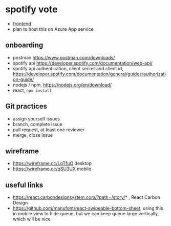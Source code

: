 # spotify vote

- [frontend](https://nitrous.netlify.app/)
- plan to host this on Azure App service

## onboarding
- postman https://www.postman.com/downloads/
- spotify api https://developer.spotify.com/documentation/web-api/
- spotify api authentication, client secret and client id, https://developer.spotify.com/documentation/general/guides/authorization-guide/
- nodejs / npm, https://nodejs.org/en/download/
- react, `npm install`

## Git practices
- assign yourself issues
- branch, complete issue
- pull request, at least one reviewer
- merge, close issue

## wireframe
- https://wireframe.cc/LqTfuO desktop
- https://wireframe.cc/qSU3UX mobile 


## useful links
- https://react.carbondesignsystem.com/?path=/story/* , React Carbon Design  
- https://github.com/manufont/react-swipeable-bottom-sheet, using this in mobile view to hide queue, but we can keep queue large vertically, which will be nice

